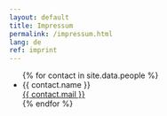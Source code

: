 ```yaml
---
layout: default
title: Impressum
permalink: /impressum.html
lang: de
ref: imprint
---
```

<ul>
    {% for contact in site.data.people %}
    <li>{{ contact.name }}<br><a href="mailto:{{ contact.mail }}">{{ contact.mail }}</a></li>
    {% endfor %}
</ul>
